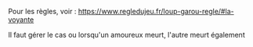 Pour les règles, voir :
https://www.regledujeu.fr/loup-garou-regle/#la-voyante


Il faut gérer le cas ou lorsqu'un amoureux meurt, l'autre meurt également


